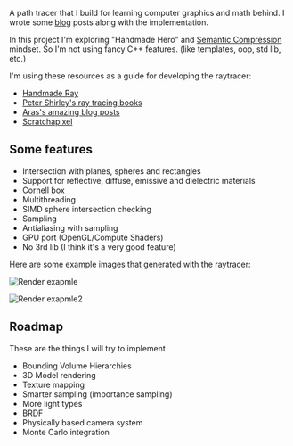 A path tracer that I build for learning computer graphics and math behind. 
I wrote some [blog](https://imgeself.github.io/) posts along with the implementation.

In this project I'm exploring "Handmade Hero" and [Semantic Compression](https://caseymuratori.com/blog_0015) mindset. 
So I'm not using fancy C++ features. (like templates, oop, std lib, etc.)

I'm using these resources as a guide for developing the raytracer:
 - [Handmade Ray](https://hero.handmade.network/episode/ray/)
 - [Peter Shirley's ray tracing books](https://github.com/petershirley)
 - [Aras's amazing blog posts](http://aras-p.info/blog/2018/03/28/Daily-Pathtracer-Part-0-Intro/)
 - [Scratchapixel](https://www.scratchapixel.com/index.php)

## Some features
 - Intersection with planes, spheres and rectangles
 - Support for reflective, diffuse, emissive and dielectric materials
 - Cornell box
 - Multithreading
 - SIMD sphere intersection checking
 - Sampling
 - Antialiasing with sampling
 - GPU port (OpenGL/Compute Shaders)
 - No 3rd lib (I think it's a very good feature)
 
Here are some example images that generated with the raytracer:

![Render exapmle](https://raw.githubusercontent.com/imgeself/imgeself.github.io/master/assets/img/90-rotate.png)

![Render exapmle2](https://raw.githubusercontent.com/imgeself/imgeself.github.io/master/assets/img/correct-cornell.png)

## Roadmap
These are the things I will try to implement
 - Bounding Volume Hierarchies
 - 3D Model rendering
 - Texture mapping
 - Smarter sampling (importance sampling)
 - More light types
 - BRDF
 - Physically based camera system
 - Monte Carlo integration
